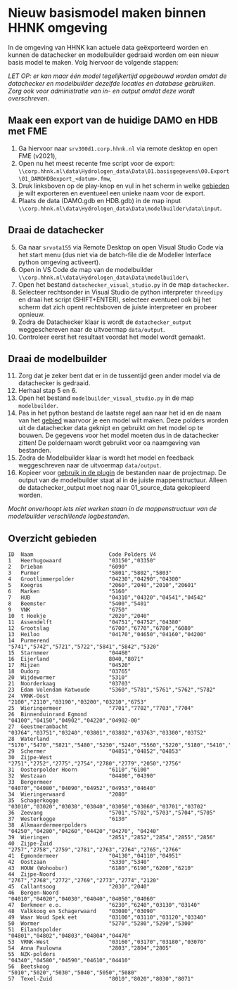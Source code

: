 # **Nieuw basismodel maken binnen HHNK omgeving**

In de omgeving van HHNK kan actuele data geëxporteerd worden en kunnen de datachecker en modelbuilder gedraaid worden om een nieuw basis model te maken. Volg hiervoor de volgende stappen:

*LET OP: er kan maar één model tegelijkertijd opgebouwd worden omdat de datachecker en modelbuilder dezelfde locaties en database gebruiken. Zorg ook voor administratie van in- en output omdat deze wordt overschreven.*

## Maak een export van de huidige DAMO en HDB met FME

1. Ga hiervoor naar `srv300d1.corp.hhnk.nl` via remote desktop en open FME (v2021), <br>
2. Open nu het meest recente fme script voor de export: `\\corp.hhnk.nl\data\Hydrologen_data\Data\01.basisgegevens\00.Export\01_DAMOHDBexport_<datum>.fmw`, <br>
3. Druk linksboven op de play-knop en vul in het scherm in welke [gebieden](#overzicht-gebieden) je wilt exporteren en eventueel een unieke naam voor de export. <br>
4. Plaats de data (DAMO.gdb en HDB.gdb) in de map input `\\corp.hhnk.nl\data\Hydrologen_data\Data\modelbuilder\data\input`. <br>

## Draai de datachecker

5. Ga naar `srvota155` via Remote Desktop on open Visual Studio Code via het start menu (dus niet via de batch-file die de Modeller Interface python omgeving activeert).
6. Open in VS Code de map van de modelbuilder `\\corp.hhnk.nl\data\Hydrologen_data\Data\modelbuilder\`
7. Open het bestand `datachecker_visual_studio.py` in de map `datachecker`.
8. Selecteer rechtsonder in Visual Studio de python interpreter `threedipy` en draai het script (SHIFT+ENTER), selecteer eventueel ook bij het scherm dat zich opent rechtsboven de juiste interpreteer en probeer opnieuw.
9. Zodra de Datachecker klaar is wordt de `datachecker_output` weggeschereven naar de uitvoermap `data/output`.
10. Controleer eerst het resultaat voordat het model wordt gemaakt.

## Draai de modelbuilder

11. Zorg dat je zeker bent dat er in de tussentijd geen ander model via de datachecker is gedraaid.
12. Herhaal stap 5 en 6.
13. Open het bestand `modelbuilder_visual_studio.py` in de map `modelbuilder`.
14. Pas in het python bestand de laatste regel aan naar het id en de naam van het [gebied](#overzicht-gebieden) waarvoor je een model wilt maken. Deze polders worden uit de datachecker data geknipt en gebruikt om het model op te bouwen. De gegevens voor het model moeten dus in de datachecker zitten! De poldernaam wordt gebruikt voor oa naamgeving van bestanden.
14. Zodra de Modelbuilder klaar is wordt het model en feedback weggeschreven naar de uitvoermap `data/output`.
15. Kopieer voor [gebruik in de plugin](../4_gebruik_plugin/b_project_starten.md) de bestanden naar de projectmap. De output van de modelbuilder staat al in de juiste mappenstructuur. Alleen de datachecker_output moet nog naar 01_source_data gekopieerd worden.

*Mocht onverhoopt iets niet werken staan in de mappenstructuur van de modelbuilder verschillende logbestanden.*


## Overzicht gebieden

    ID	Naam						Code Polders V4
    1	Heerhugowaard				"03150","03350"
    2	Drieban						"6090"
    3	Purmer						"5801","5802","5803"
    4	Grootlimmerpolder			"04230","04290","04300"
    5	Koegras						"2060","2040","2010","20601"
    6	Marken						"5160"
    7	HUB				    		"04310","04320","04541","04542"
    8	Beemster					"5400","5401"
    9	VNK				    		"6750"
    10	t Hoekje					"2020","2040"
    11	Assendelft					"04751","04752","04380"
    12	Grootslag					"6700","6770","6780","6080"
    13	Heiloo						"04170","04650","04160","04200"
    14	Purmerend					"5741","5742","5721","5722","5841","5842","5320"
    15	Starnmeer					"04460"
    16	Eijerland					8040,"8071"
    17	Mijzen						"04520"
    18	Oudorp						"03765"
    20	Wijdewormer					"5310"
    21	Noorderkaag					"03703"
    23	Edam Volendam Katwoude		"5360","5781","5761","5762","5782"
    24	VRNK-Oost					"2100","2110","03190","03200","03210","6753"
    25	Wieringermeer				"7701","7702","7703","7704"
    26	Binnenduinrand Egmond		"04100","04150","04902","04220","04902-00"
    27	Geestmerambacht				"03764","03751","03240","03801","03802","03763","03300","03752"
    28	Waterland						"5170","5470","5821","5480","5230","5240","5560","5220","5180","5410","5250","5440","5500","5150","5510","5260","5520","5822","5200","5490","5210","5530","5540","5550","5570","5460","5600","5610","5620","5580","5390","5171"
    29	Schermer					"04851","04852","04853"
    30	Zijpe-West					"2751","2752","2775","2754","2780","2779","2050","2756"
    31	Oosterpolder Hoorn			"6110","6100"
    32	Westzaan					"04400","04390"
    33	Bergermeer					"04070","04080","04090","04952","04953","04640"
    34	Wieringerwaard				"2080"
    35	Schagerkogge				"03010","03020","03030","03040","03050","03060","03701","03702"
    36	Zeevang						"5701","5702","5703","5704","5705"
    37	Westerkogge					"6130"
    38	Alkmaardermeerpolders		"04250","04280","04260","04420","04270", "04240"
    39	Wieringen					"2851","2852","2854","2855","2856"
    40	Zijpe-Zuid					"2757","2758","2759","2781","2763","2764","2765","2766"
    41	Egmondermeer				"04130","04110","04951"
    42	Oostzaan					"5330","5340"
    43	HOUW (Wohoobur)				"6180","6190","6200","6210"
    44	Zijpe-Noord					"2767","2768","2772","2769","2773","2774","2120"
    45	Callantsoog					"2030","2040"
    46	Bergen-Noord				"04010","04020","04030","04040","04050","04060"
    47	Berkmeer e.o.				"6230","6240","03130","03140"
    48	Valkkoog en Schagerwaard	"03080","03090"
    49	Waar Woud Spek eet			"03100","03110","03120","03340"
    50	Wormer						"5270","5280","5290","5300"
    51	Eilandspolder				"04801","04802","04803","04804","04470"
    53	VRNK-West					"03160","03170","03180","03070"
    54	Anna Paulowna				"2803","2804","2805"
    55	NZK-polders					"04340","04580","04590","04610","04410"
    56	Beetskoog					"5010","5020","5030","5040","5050","5080"
    57	Texel-Zuid					"8010","8020","8030","8071"